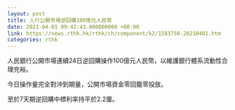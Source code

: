 ```yaml
---
layout: post
title: 人行公開市場逆回購100億元人民幣
date: 2021-04-01 09:42:43.000000000 +08:00
link: https://news.rthk.hk/rthk/ch/component/k2/1583750-20210401.htm
categories: rthk
---
```


人民銀行公開市場連續24日逆回購操作100億元人民幣，以維護銀行體系流動性合理充裕。

今日操作量完全對沖到期量，公開市場資金零回籠零投放。

至於7天期逆回購中標利率持平於2.2厘。
